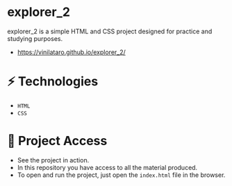 # explorer_2
explorer_2 is a simple HTML and CSS project designed for practice and studying purposes. 

- https://vinilataro.github.io/explorer_2/

# ⚡️ Technologies

- `HTML`
- `CSS`

# 📁 Project Access

- See the project in action.
- In this repository you have access to all the material produced.
- To open and run the project, just open the `index.html` file in the browser.
